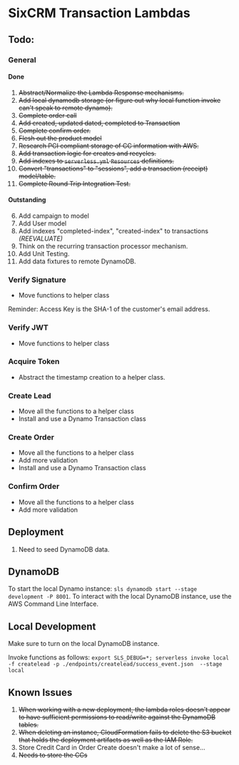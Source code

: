 # SixCRM Transaction Lambdas

## Todo:

### General

#### Done
1.  ~~Abstract/Normalize the Lambda Response mechanisms.~~
2.  ~~Add local dynamodb storage (or figure out why local function invoke can't speak to remote dynamo).~~
3.  ~~Complete order call~~
4.  ~~Add created, updated dated, completed to Transaction~~
5.  ~~Complete confirm order.~~
7.  ~~Flesh out the product model~~
8.  ~~Research PCI compliant storage of CC information with AWS.~~
11.  ~~Add transaction logic for creates and recycles.~~
13.  ~~Add indexes to `serverless.yml` `Resources` definitions.~~ 
15.  ~~Convert "transactions" to "sessions", add a transaction (receipt) model/table.~~
16.  ~~Complete Round Trip Integration Test.~~

#### Outstanding

6.  Add campaign to model
9.  Add User model
10.  Add indexes "completed-index", "created-index" to transactions *(REEVALUATE)*
12.  Think on the recurring transaction processor mechanism.
14.  Add Unit Testing.
17.  Add data fixtures to remote DynamoDB.

### Verify Signature

* Move functions to helper class

Reminder:  Access Key is the SHA-1  of the customer's email address.

### Verify JWT

* Move functions to helper class

### Acquire Token

* Abstract the timestamp creation to a helper class.

### Create Lead

* Move all the functions to a helper class
* Install and use a Dynamo Transaction class

### Create Order

* Move all the functions to a helper class
* Add more validation
* Install and use a Dynamo Transaction class

### Confirm Order

* Move all the functions to a helper class
* Add more validation

## Deployment

1.  Need to seed DynamoDB data.

## DynamoDB

To start the local Dynamo instance: `sls dynamodb start --stage development -P 8001`.  To interact with the local DynamoDB instance, use the AWS Command Line Interface.  

## Local Development

Make sure to turn on the local DynamoDB instance.

Invoke functions as follows: `export SLS_DEBUG=*; serverless invoke local -f createlead -p ./endpoints/createlead/success_event.json  --stage local`

## Known Issues

1.  ~~When working with a new deployment, the lambda roles doesn't appear to have sufficient permissions to read/write against the DynamoDB tables.~~
2.  ~~When deleting an instance, CloudFormation fails to delete the S3 bucket that holds the deployment artifacts as well as the IAM Role.~~
3.  Store Credit Card in Order Create doesn't make a lot of sense...
4.  ~~Needs to store the CCs~~

